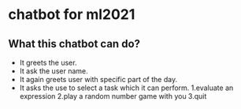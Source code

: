 # chatbot for ml2021 

## What this chatbot can do?
* It greets the user.
* It ask the user name.
* It again greets user with specific part of the day.
* It asks the use to select a task which it can perform.
   1.evaluate an expression 
   2.play a random number game with you
   3.quit
